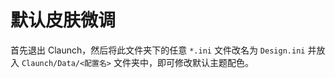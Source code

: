 # 默认皮肤微调

首先退出 Claunch，然后将此文件夹下的任意 `*.ini` 文件改名为 `Design.ini` 并放入 `Claunch/Data/<配置名>` 文件夹中，即可修改默认主题配色。